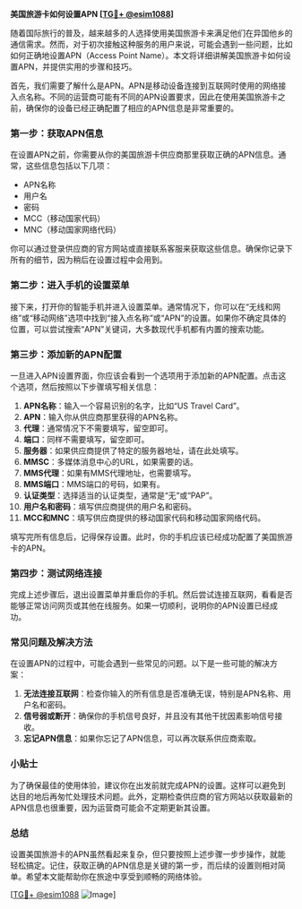 **美国旅游卡如何设置APN [[TG💪+ @esim1088](https://t.me/s/esim1088)]**

随着国际旅行的普及，越来越多的人选择使用美国旅游卡来满足他们在异国他乡的通信需求。然而，对于初次接触这种服务的用户来说，可能会遇到一些问题，比如如何正确地设置APN（Access Point Name）。本文将详细讲解美国旅游卡如何设置APN，并提供实用的步骤和技巧。

首先，我们需要了解什么是APN。APN是移动设备连接到互联网时使用的网络接入点名称。不同的运营商可能有不同的APN设置要求，因此在使用美国旅游卡之前，确保你的设备已经正确配置了相应的APN信息是非常重要的。

### **第一步：获取APN信息**
在设置APN之前，你需要从你的美国旅游卡供应商那里获取正确的APN信息。通常，这些信息包括以下几项：
- APN名称
- 用户名
- 密码
- MCC（移动国家代码）
- MNC（移动国家网络代码）

你可以通过登录供应商的官方网站或直接联系客服来获取这些信息。确保你记录下所有的细节，因为稍后在设置过程中会用到。

### **第二步：进入手机的设置菜单**
接下来，打开你的智能手机并进入设置菜单。通常情况下，你可以在“无线和网络”或“移动网络”选项中找到“接入点名称”或“APN”的设置。如果你不确定具体的位置，可以尝试搜索“APN”关键词，大多数现代手机都有内置的搜索功能。

### **第三步：添加新的APN配置**
一旦进入APN设置界面，你应该会看到一个选项用于添加新的APN配置。点击这个选项，然后按照以下步骤填写相关信息：

1. **APN名称**：输入一个容易识别的名字，比如“US Travel Card”。
2. **APN**：输入你从供应商那里获得的APN名称。
3. **代理**：通常情况下不需要填写，留空即可。
4. **端口**：同样不需要填写，留空即可。
5. **服务器**：如果供应商提供了特定的服务器地址，请在此处填写。
6. **MMSC**：多媒体消息中心的URL，如果需要的话。
7. **MMS代理**：如果有MMS代理地址，也需要填写。
8. **MMS端口**：MMS端口的号码，如果有。
9. **认证类型**：选择适当的认证类型，通常是“无”或“PAP”。
10. **用户名和密码**：填写供应商提供的用户名和密码。
11. **MCC和MNC**：填写供应商提供的移动国家代码和移动国家网络代码。

填写完所有信息后，记得保存设置。此时，你的手机应该已经成功配置了美国旅游卡的APN。

### **第四步：测试网络连接**
完成上述步骤后，退出设置菜单并重启你的手机。然后尝试连接互联网，看看是否能够正常访问网页或其他在线服务。如果一切顺利，说明你的APN设置已经成功。

### **常见问题及解决方法**
在设置APN的过程中，可能会遇到一些常见的问题。以下是一些可能的解决方案：

1. **无法连接互联网**：检查你输入的所有信息是否准确无误，特别是APN名称、用户名和密码。
2. **信号弱或断开**：确保你的手机信号良好，并且没有其他干扰因素影响信号接收。
3. **忘记APN信息**：如果你忘记了APN信息，可以再次联系供应商索取。

### **小贴士**
为了确保最佳的使用体验，建议你在出发前就完成APN的设置。这样可以避免到达目的地后再匆忙处理技术问题。此外，定期检查供应商的官方网站以获取最新的APN信息也很重要，因为运营商可能会不定期更新其设置。

### **总结**
设置美国旅游卡的APN虽然看起来复杂，但只要按照上述步骤一步步操作，就能轻松搞定。记住，获取正确的APN信息是关键的第一步，而后续的设置则相对简单。希望本文能帮助你在旅途中享受到顺畅的网络体验。

[[TG💪+ @esim1088](https://t.me/s/esim1088) ![Image](https://i.postimg.cc/4NQfJmqS/Snipaste-2025-05-13-00-14-12.png)]